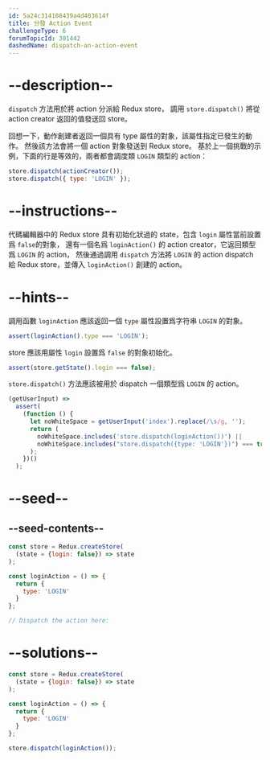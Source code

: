 ```yaml
---
id: 5a24c314108439a4d403614f
title: 分發 Action Event
challengeType: 6
forumTopicId: 301442
dashedName: dispatch-an-action-event
---
```


# --description--

`dispatch` 方法用於將 action 分派給 Redux store， 調用 `store.dispatch()` 將從 action creator 返回的值發送回 store。

回想一下，動作創建者返回一個具有 type 屬性的對象，該屬性指定已發生的動作。 然後該方法會將一個 action 對象發送到 Redux store。 基於上一個挑戰的示例，下面的行是等效的，兩者都會調度類 `LOGIN` 類型的 action：

```js
store.dispatch(actionCreator());
store.dispatch({ type: 'LOGIN' });
```

# --instructions--

代碼編輯器中的 Redux store 具有初始化狀過的 state，包含 `login` 屬性當前設置爲 `false`的對象， 還有一個名爲 `loginAction()` 的 action creator，它返回類型爲 `LOGIN` 的 action， 然後通過調用 `dispatch` 方法將 `LOGIN` 的 action dispatch 給 Redux store，並傳入 `loginAction()` 創建的 action。

# --hints--

調用函數 `loginAction` 應該返回一個 `type` 屬性設置爲字符串 `LOGIN` 的對象。

```js
assert(loginAction().type === 'LOGIN');
```

store 應該用屬性 `login` 設置爲 `false` 的對象初始化。

```js
assert(store.getState().login === false);
```

`store.dispatch()` 方法應該被用於 dispatch 一個類型爲 `LOGIN` 的 action。

```js
(getUserInput) =>
  assert(
    (function () {
      let noWhiteSpace = getUserInput('index').replace(/\s/g, '');
      return (
        noWhiteSpace.includes('store.dispatch(loginAction())') ||
        noWhiteSpace.includes("store.dispatch({type: 'LOGIN'})") === true
      );
    })()
  );
```

# --seed--

## --seed-contents--

```js
const store = Redux.createStore(
  (state = {login: false}) => state
);

const loginAction = () => {
  return {
    type: 'LOGIN'
  }
};

// Dispatch the action here:
```

# --solutions--

```js
const store = Redux.createStore(
  (state = {login: false}) => state
);

const loginAction = () => {
  return {
    type: 'LOGIN'
  }
};

store.dispatch(loginAction());
```
